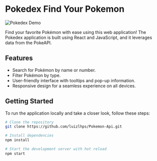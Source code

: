 # Pokedex Find Your Pokemon

![Pokedex Demo](https://storage.googleapis.com/loustech-site.appspot.com/Pokedex-Demo.gif)

Find your favorite Pokémon with ease using this web application! The Pokedex application is built using React and JavaScript, and it leverages data from the PokeAPI.

## Features

- Search for Pokémon by name or number.
- Filter Pokémon by type.
- User-friendly interface with tooltips and pop-up information.
- Responsive design for a seamless experience on all devices.

## Getting Started

To run the application locally and take a closer look, follow these steps:

```bash
# Clone the repository
git clone https://github.com/luizlhps/Pokemon-Api.git

# Install dependencies
npm install

# Start the development server with hot reload
npm start
